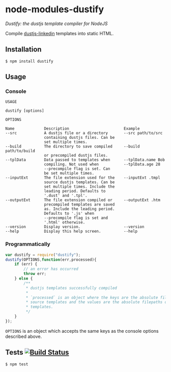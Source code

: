 # node-modules-dustify

_Dustify: the dustjs template compiler for NodeJS_

Compile [dustjs-linkedin](https://github.com/linkedin/dustjs) templates into static HTML.

## Installation

	$ npm install dustify

## Usage

### Console

```
USAGE

dustify [options]

OPTIONS

Name             Description                        Example
--src            A dustjs file or a directory       --src path/to/src
                 containing dustjs files. Can be
                 set multiple times.
--build          The directory to save compiled     --build path/to/build
                 or precompiled dustjs files.
--tplData        Data passed to templates when      --tplData.name Bob
                 compiling. Not used when           --tplData.age 28
                 --precompile flag is set. Can
                 be set multiple times.
--inputExt       The file extension used for the    --inputExt .tmpl
                 source dustjs templates. Can be
                 set multiple times. Include the
                 leading period. Defaults to
                 '.dust' and '.tpl'.
--outputExt      The file extension compiled or     --outputExt .htm
                 precompiled templates are saved
                 as. Include the leading period.
                 Defaults to '.js' when
                 --precompile flag is set and
                 '.html' otherwise.
--version        Display version.                   --version
--help           Display this help screen.          --help
```

### Programmatically

```javascript
var dustify = require("dustify");
dustify(OPTIONS,function(err,processed){
	if (err) {
		// an error has occurred
		throw err;
	} else {
		/**
		 * dustjs templates successfully compiled
		 * 
		 * `processed` is an object where the keys are the absolute filepaths of the
		 * source templates and the values are the absolute filepaths of the saved
		 * templates.
		 */
	}
});
```

`OPTIONS` is an object which accepts the same keys as the console options described above.

## Tests [![Build Status](https://travis-ci.org/theakman2/node-modules-dustify.png?branch=master)](https://travis-ci.org/theakman2/node-modules-dustify)

	$ npm test
